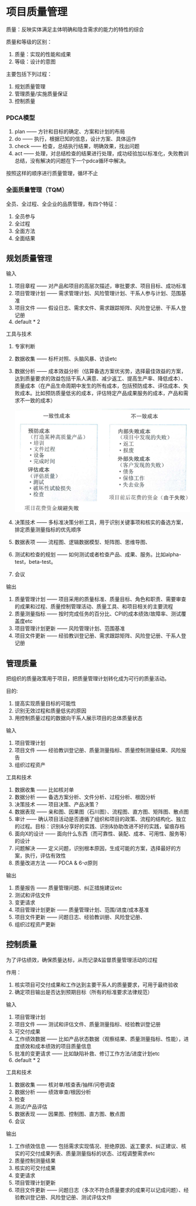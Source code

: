 # 项目质量管理

质量：反映实体满足主体明确和隐含需求的能力的特性的综合

质量和等级的区别：
1. 质量：实现的性能和成果
2. 等级：设计的意图

主要包括下列过程：
1. 规划质量管理
2. 管理质量/实施质量保证
3. 控制质量

### PDCA模型

1. plan —— 方针和目标的确定、方案和计划的布局
2. do —— 执行，根据已知的信息，设计方案、具体运作
3. check —— 检查，总结执行结果，明确效果，找出问题
4. act —— 处理，对总结检查的结果进行处理，成功经验加以标准化，失败教训总结，没有解决的问题在下一个pdca循环中解决。

按照这样的顺序进行质量管理，循环不止

### 全面质量管理（TQM）

全员、全过程、全企业的品质管理，有四个特征：

1. 全员参与
2. 全过程
3. 全面方法
4. 全面结果

## 规划质量管理

输入
1. 项目章程 —— 对产品和项目的高层次描述，审批要求、项目目标、成功标准
2. 项目管理计划 —— 需求管理计划、风险管理计划、干系人参与计划、范围基准
3. 项目文件 —— 假设日志、需求文件、需求跟踪矩阵、风险登记册、干系人登记册
4. default * 2

工具与技术
1. 专家判断
2. 数据收集 —— 标杆对照、头脑风暴、访谈etc
3. 数据分析 —— 成本效益分析（估算备选方案优劣势，选择最佳效益的方案，达到质量要求的效益包括干系人满意、减少返工、提高生产率、降低成本）、质量成本（在产品生命周期中发生的所有成本，包括预防成本、评估成本、失败成本。比如预防质量低劣的成本，评估特定产品成果服务的成本，产品和需求不一致的成本）
   
   ![Alt text](image-10.png)
4. 决策技术 —— 多标准决策分析工具，用于识别关键事项和核实的备选方案，排定质量测量指标的优先顺序
5. 数据表项 —— 流程图、逻辑数据模型、矩阵图、思维导图、
6. 测试和检查的规划 —— 如何测试或者检查产品、成果、服务。比如alpha-test，beta-test。
7. 会议

输出
1. 质量管理计划 —— 项目采用的质量标准、质量目标、角色和职责、需要审查的成果和过程、质量控制管理活动、质量工具、和项目相关的主要流程
2. 质量测量指标 —— 按时完成任务的百分比、CPI的成本绩效/故障率、测试覆盖度etc
3. 项目管理计划更新 —— 风险管理计划、范围基准
4. 项目文件更新 —— 经验教训登记册、需求跟踪矩阵、风险登记册、干系人登记册


## 管理质量

把组织的质量政策用于项目，把质量管理计划转化成为可行的质量活动。

目的:
1. 提高实现质量目标的可能性
2. 识别无效过程和质量低劣的原因
3. 用控制质量过程的数据向干系人展示项目的总体质量状态

输入
1. 项目管理计划
2. 项目文件 —— 经验教训登记册、质量测量指标、质量控制测量结果、风险报告
3. 组织过程资产

工具和技术
1. 数据收集 —— 比如核对单
2. 数据分析 —— 备选方案分析、文件分析、过程分析、根因分析
3. 决策技术 —— 项目决策、产品决策？
4. 数据表现 —— 亲和图、因果图（石川图）、流程图、直方图、矩阵图、散点图
5. 审计 —— 确认项目活动是否遵循了组织和项目的政策、流程的结构化、独立的过程。目标：识别&分享好的实践、识别&协助改进不好的实践，留痕存档
6. 面向X的设计 —— 面向什么东西（而可靠性、装配、成本、可用性、服务等）的设计
7. 问题解决  —— 定义问题，识别根本原因，生成可能的方案，选择最好的方案，执行，评估有效性
8. 质量改进方法 —— PDCA & 6-$\sigma$原则

输出
1. 质量报告 —— 质量管理问题、纠正措施建议etc
2. 测试和评估文件
3. 变更请求 
4. 项目管理计划更新 —— 质量管理计划、范围/进度/成本基准
5. 项目文件更新 —— 问题日志、经验教训册、风险登记册、
6. 组织过程资产更新



## 控制质量

为了评估绩效，确保质量达标，从而记录&监督质量管理活动的过程

作用：
1. 核实项目可交付成果和工作达到主要干系人的质量要求，可用于最终验收
2. 确定项目输出是否达到预期目标（所有的标准要求法律规范）

输入
1. 项目管理计划
2. 项目文件 —— 测试和评估文件、质量测量指标、经验教训登记册
3. 可交付成果
4. 工作绩效数据 —— 比如产品状态数据（观察结果、质量测量指标、性能），进度绩效和成本绩效的项目质量信息
5. 批准的变更请求 —— 比如缺陷补救、修订工作方法/进度计划etc
6. default * 2

工具和技术
1. 数据收集 —— 核对单/核查表/抽样/问卷调查
2. 数据分析 —— 绩效审查/根因分析
3. 检查
4. 测试/产品评估
5. 数据表现 —— 因果图、控制图、直方图、散点图
6. 会议

输出
1. 工作绩效信息 —— 包括需求实现情况、拒绝原因、返工要求、纠正建议、核实的可交付成果列表、质量测量指标的状态、过程调整需求etc
2. 质量控制测量结果
3. 核实的可交付成果
4. 变更请求
5. 项目管理计划更新
6. 项目文件更新 —— 问题日志（多次不符合质量要求的成果可以记成问题）、经验教训登记册、风险登记册、测试评估文件



